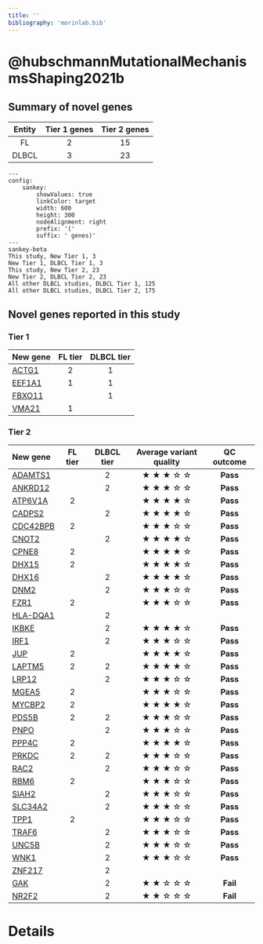 ```yaml
---
title: ''
bibliography: 'morinlab.bib'
---
```


# @hubschmannMutationalMechanismsShaping2021b
## Summary of novel genes

|Entity| Tier 1 genes| Tier 2 genes|
|:-:|:-:|:-:|
|FL|2|15|
|DLBCL|3|23|
```mermaid
---
config:
    sankey:
        showValues: true
        linkColor: target
        width: 600
        height: 300
        nodeAlignment: right
        prefix: '('
        suffix: ' genes)'
---
sankey-beta
This study, New Tier 1, 3
New Tier 1, DLBCL Tier 1, 3
This study, New Tier 2, 23
New Tier 2, DLBCL Tier 2, 23
All other DLBCL studies, DLBCL Tier 1, 125
All other DLBCL studies, DLBCL Tier 2, 175
```

## Novel genes reported in this study

### Tier 1
|New gene|FL tier|DLBCL tier|
|:-|:-:|:-:|
|[ACTG1](../ACTG1)|2 |1 |
|[EEF1A1](../EEF1A1)|1 |1 |
|[FBXO11](../FBXO11)| |1 |
|[VMA21](../VMA21)|1 | |

### Tier 2
|New gene|FL tier|DLBCL tier|Average variant quality|QC outcome|
|:-|:-:|:-:|:-:|:-:|
|[ADAMTS1](../ADAMTS1)| |2 |&starf; &starf; &starf; &star; &star; | **Pass** |
|[ANKRD12](../ANKRD12)| |2 |&starf; &starf; &starf; &star; &star; | **Pass** |
|[ATP6V1A](../ATP6V1A)|2 | |&starf; &starf; &starf; &starf; &star; | **Pass** |
|[CADPS2](../CADPS2)| |2 |&starf; &starf; &starf; &starf; &star; | **Pass** |
|[CDC42BPB](../CDC42BPB)|2 | |&starf; &starf; &starf; &star; &star;|**Pass**|
|[CNOT2](../CNOT2)| |2 |&starf; &starf; &starf; &starf; &star;|**Pass**|
|[CPNE8](../CPNE8)|2 | |&starf; &starf; &starf; &starf; &star;|**Pass**|
|[DHX15](../DHX15)|2 | |&starf; &starf; &starf; &starf; &star;|**Pass**|
|[DHX16](../DHX16)| |2 |&starf; &starf; &starf; &starf; &star;|**Pass**|
|[DNM2](../DNM2)| |2 |&starf; &starf; &starf; &star; &star;|**Pass**|
|[FZR1](../FZR1)|2 | |&starf; &starf; &starf; &star; &star;|**Pass**|
|[HLA-DQA1](../HLA-DQA1)| |2 |||
|[IKBKE](../IKBKE)| |2 |&starf; &starf; &starf; &starf; &star;|**Pass**|
|[IRF1](../IRF1)| |2 |&starf; &starf; &starf; &star; &star;|**Pass**|
|[JUP](../JUP)|2 | |&starf; &starf; &starf; &starf; &star;|**Pass**|
|[LAPTM5](../LAPTM5)|2 |2 |&starf; &starf; &starf; &starf; &star;|**Pass**|
|[LRP12](../LRP12)| |2 |&starf; &starf; &starf; &star; &star;|**Pass**|
|[MGEA5](../MGEA5)|2 | |&starf; &starf; &starf; &star; &star;|**Pass**|
|[MYCBP2](../MYCBP2)|2 | |&starf; &starf; &starf; &starf; &star;|**Pass**|
|[PDS5B](../PDS5B)|2 |2 |&starf; &starf; &starf; &star; &star;|**Pass**|
|[PNPO](../PNPO)| |2 |&starf; &starf; &starf; &star; &star;|**Pass**|
|[PPP4C](../PPP4C)|2 | |&starf; &starf; &starf; &starf; &star;|**Pass**|
|[PRKDC](../PRKDC)|2 |2 |&starf; &starf; &starf; &star; &star;|**Pass**|
|[RAC2](../RAC2)| |2 |&starf; &starf; &starf; &star; &star;|**Pass**|
|[RBM6](../RBM6)|2 | |&starf; &starf; &starf; &star; &star;|**Pass**|
|[SIAH2](../SIAH2)| |2 |&starf; &starf; &starf; &star; &star;|**Pass**|
|[SLC34A2](../SLC34A2)| |2 |&starf; &starf; &starf; &star; &star;|**Pass**|
|[TPP1](../TPP1)|2 | |&starf; &starf; &starf; &star; &star;|**Pass**|
|[TRAF6](../TRAF6)| |2 |&starf; &starf; &starf; &star; &star;|**Pass**|
|[UNC5B](../UNC5B)| |2 |&starf; &starf; &starf; &star; &star;|**Pass**|
|[WNK1](../WNK1)| |2 |&starf; &starf; &starf; &star; &star;|**Pass**|
|[ZNF217](../ZNF217)| |2 |||
|[GAK](../GAK)| |2 |&starf; &starf; &star; &star; &star;|**Fail**|
|[NR2F2](../NR2F2)| |2 |&starf; &starf; &star; &star; &star;|**Fail**|

# Details


